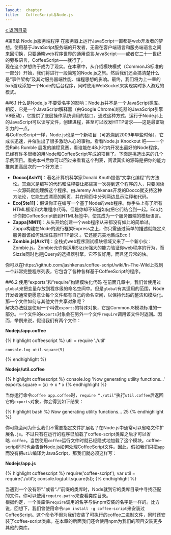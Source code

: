 ```yaml
---
layout:  chapter
title:   CoffeeScript与Node.js
---
```


<div class="back"><a href="/cs/">&laquo; 返回目录</a></div>

#第6章 Node.js服务端程序
在服务器上运行JavaScript一直都是web开发者的梦想。使用基于JavaScript服务端的开发者，无需在客户端语言和服务端语言之间来回切换，只要通晓web程序世界的通用语言JavaScript——或者它二十一世纪的旁系语言，CoffeeScript——就行了。  
现在这个梦想终于成为了现实。在本章中，从介绍模块模式（CommonJS标准的一部分）开始，我们将进行一段简短的Node.js之旅。然后我们还会搞清楚什么是“事件架构”及其对服务器端性能、编程思想的影响。最终，我们将为上一章的5x5游戏添加一个Node的后台程序，同时使用WebSocket来实现实时多人游戏的模式。

##6.1 什么是Node.js
不要受名字的影响：Node.js并不是一个JavaScript类库。相反，它是一个JavaScript解释器（由Google Chrome浏览器的JavaScript引擎V8驱动），它提供了底层操作系统调用的接口。通过这种方式，运行于Node.js上的JavaScript可以读写文件，创建进程，甚至可以收发HTTP请求——这是最富吸引力的一点。   
与CoffeeScript一样，Node.js也是一个新项目（可追溯到2009年早些时候），它成长迅速，并催生出了很多激动人心的事物。看看Node.js Knockout 吧——一个受Rails Rumble 启发的编程竞赛，看谁能在48小时内开发出最好的Node程序。   
已经有许多很棒的用Node和CoffeeScript写成的项目了。下面是挑选出来的几个示例项目。看完本书后你可以回过来看看这个列表，阅读真实的源码是把你的能力推向更高层次的一个好方法：

- **Docco[Ash11]**：著名计算机科学家Donald Knuth提倡“文学化编程”的方法论。其涵义是编写的代码和注释要让那些第一次碰到这个程序的人，只要阅读一次源码就能理解这个程序。由Jeremy Ashkenas开发的Docco就支持这种方法论，它能生成漂亮的网页，并在网页中分列两边显示注释和代码。  
- **Eco[Ste11]**：假设你正在编写一个基于Node的web程序。你手头上有了所有HTML框架和大堆程序代码，但是你却不知道如何把它们结合到一起。Eco允许你把CoffeeScript嵌到HTML标签中，使其成为一个服务器端的模板语言。  
- **Zappa[NM11]**：从头开始创建一个web程序从来都没有如此的简单过。Zappa构建在Node的流行框架Express之上，你只需通过简单的描述就能定义服务器该如何处理任意HTTP请求 。它还能完美地集成Eco！  
- **Zombie.js[Ark11]**：全栈式web程序测试模块领域又来了一个新小伙：Zombie.js。Zombie允许你运用Sizzle强大的能力验证你web程序的行为，而Sizzle同时也是jQuery的选择器引擎。它不仅好用，而且还异常的快。

你可以在https://github.com/jashkenas/coffee-script/wiki/In-The-Wild上找到一个非常完整程序列表，它包含了各种各样基于CoffeeScript的程序。

##6.2 使用“exports”和“require”构建模块化代码
在前面几章中，我们曾使用过`global`来把变量存放到程序级的命名空间中。但是`global`有其适用的范围，Node开发者通常更愿意让每个文件都有自己的命名空间，以保持代码的整洁和模块化。那一个文件如何与其他文件共享对象呢？  
解决办法就是使用一个叫做`exports`的特殊对象，它是CommonJS模块标准的一部分。一个文件的`exports`对象会在另外一个文件`require`调用该文件时返回。因而，举例来说，假设我们有两个文件：

   **Nodejs/app.coffee**

{% highlight coffeescript %}
    util = require './util'
    
    console.log util.square(5)
{% endhighlight %}
    
   **Nodejs/util.coffee**

{% highlight coffeescript %}
    console.log 'Now generating utility functions...'
    exports.square = (x) -> x * x
{% endhighlight %}

当你运行命令`coffee app.coffee`时，`require “./util”`执行`util.coffee`后返回它的`exports`对象，你会得到如下结果：

{% highlight bash %}
    Now generating utility functions...
    25
{% endhighlight %}

你可能会问为什么我们不需要指定文件扩展名？在Node.js中通常可以省略文件扩展名`.js`。不过只有在运行的程序已加载了coffee-script类库之后才可以省略`.coffee`。当然使用`coffee`运行文件时就已经隐式地加载了这个模块。coffee-script同时也会告诉Node.js如何处理CoffeeScript文件。因此，假如我们只把`app`而没有把`util`编译为JavaScript，那我们就必须这样写：

   **Nodejs/app.js**

{% highlight coffeescript %}
    require('coffee-script');
    var util = require('./util');
    console.log(util.square(5));
{% endhighlight %}

当遇到一个没有带“.”或者“./”前缀的类库时，Node就到它的类库目录中寻找匹配的文件。你可以使用`require.paths`来查看类库目录。  
根据约定，一个类库供`require`调用的名字与供npm安装的名字是一样的。比方说，回想下，我们曾使用命令`npm install -g coffee-script`来安装过CoffeeScript。这个命令不但为我们安装了可执行的coffee二进制文件，同时还安装了coffee-script类库。在本章的后面我们还会使用npm为我们的项目安装更多其他的类库。
